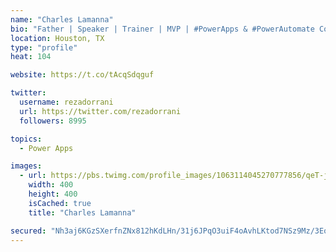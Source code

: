 ```yaml
---
name: "Charles Lamanna"
bio: "Father | Speaker | Trainer | MVP | #PowerApps & #PowerAutomate Community Super User | YouTuber Right-pointing triangle http://youtube.com/c/rezadorrani | Learn - Share - Clockwise rightwards and leftwards open circle arrows"
location: Houston, TX
type: "profile"
heat: 104

website: https://t.co/tAcqSdqguf

twitter:
  username: rezadorrani
  url: https://twitter.com/rezadorrani
  followers: 8995

topics:
  - Power Apps

images:
  - url: https://pbs.twimg.com/profile_images/1063114045270777856/qeT-jpWr_400x400.jpg
    width: 400
    height: 400
    isCached: true
    title: "Charles Lamanna"

secured: "Nh3aj6KGzSXerfnZNx812hKdLHn/31j6JPqO3uiF4oAvhLKtod7NSz9Mz/3EoSJnGoKdMr2wRUW+XSy2yVu2ADJTt7PklK/2QHJO86bt/msTNludx0gnjf7oPbzbk7UgAY2fQ/eJt1Y57oiJq8939PXvjrGs5r5hM6TEIuyW7fJD15Ye36yz0wwrppEtjQlm2V6jS5GsYV2G52sZc/5iIAVWV9soMeArtl6B5krgABeMvSfyVAh+8UiOpdteHbrQ4nqK/q3l/UUnuEjhJmZcdK8fGCV1vaXE1QLOx81i+QgrshXwF2XFHBBg0Dz7GpSNsvuuhsQGARo8iGK5K6h+I19y/9AwZ55l4W6eaUGJzoOtuHpmY64ndSFDV+QqOBIquSfXDov43+npn6YjvtPfW9t9zjB2SsdNuzsdjkgkLE8=;M7K/oZ3G40AYO9fr+q8UbA=="
---
```


